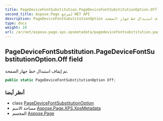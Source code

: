 ```yaml
---
title: PageDeviceFontSubstitution.PageDeviceFontSubstitutionOption.Off
second_title: Aspose.Page لمرجع NET API
description: PageDeviceFontSubstitutionOption مجال. تم إيقاف استبدال خط جهاز الصفحة.
type: docs
weight: 10
url: /ar/net/aspose.page.xps.xpsmetadata/pagedevicefontsubstitution.pagedevicefontsubstitutionoption/off/
---
```

## PageDeviceFontSubstitution.PageDeviceFontSubstitutionOption.Off field

تم إيقاف استبدال خط جهاز الصفحة.

```csharp
public static PageDeviceFontSubstitutionOption Off;
```

### أنظر أيضا

* class [PageDeviceFontSubstitutionOption](../)
* مساحة الاسم [Aspose.Page.XPS.XpsMetadata](../../pagedevicefontsubstitution.pagedevicefontsubstitutionoption/)
* المجسم [Aspose.Page](../../../)


